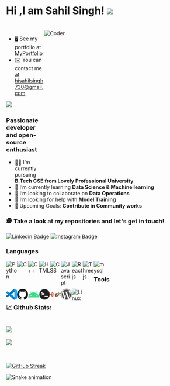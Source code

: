 
# Hi ,I am Sahil Singh! <img src="https://raw.githubusercontent.com/debdutgoswami/debdutgoswami/master/assets/gifs/Hi.gif" width="30px">
<br>
<img align="right" alt="Coder" width="400px" height="400px" src="https://user-images.githubusercontent.com/74038190/229223263-cf2e4b07-2615-4f87-9c38-e37600f8381a.gif" />

* 🖥️  See my portfolio at [MyPortfolio](http://sahil-portfolio-five.vercel.app/)
* ✉️  You can contact me at [hisahilsingh730@gmail.com](mailto:hisahilsingh730@gmail.com)

![](https://komarev.com/ghpvc/?username=sahilsingh12221802&color=blue)<br>

### Passionate developer and open-source enthusiast<br>

- 👨‍🏭 I’m currently pursuing **B.Tech CSE from Lovely Professional University** <br>
- 🏫 I’m currently learning **Data Science & Machine learning** <br>
- 🙌 I’m looking to collaborate on **Data Operations** <br>
- 🤔 I’m looking for help with **Model Training**<br>
- 🥅 Upcoming Goals: **Contribute in Community works** <br>



### 🕵 Take a look at my repositories and let's get in touch!<br>


[![Linkedin Badge](https://img.shields.io/badge/-sahilsingh858-blue?style=flat-square&logo=Linkedin&logoColor=white&link=https://www.linkedin.com/in/sahilsingh858/)](https://www.linkedin.com/in/sahilsingh858/) 
[![Instagram Badge](https://img.shields.io/badge/-@s._.a._.h._.i._.l-E4405F?style=flat-square&logo=instagram&logoColor=white&link=https://www.instagram.com/s._.a._.h._.i._.l)](https://www.instagram.com/s._.a._.h._.i._.l) 
### Languages
<img align="left" alt="Python" width="30px" src="https://upload.wikimedia.org/wikipedia/commons/thumb/c/c3/Python-logo-notext.svg/800px-Python-logo-notext.svg.png" />
<img align="left" alt="C" width="30px" src="https://upload.wikimedia.org/wikipedia/commons/1/18/C_Programming_Language.svg" />
<img align="left" alt="C++" width="30px" src="https://upload.wikimedia.org/wikipedia/commons/thumb/1/18/ISO_C%2B%2B_Logo.svg/1200px-ISO_C%2B%2B_Logo.svg.png" />
<img align="left" alt="HTML" width="30px" src="https://upload.wikimedia.org/wikipedia/commons/thumb/6/61/HTML5_logo_and_wordmark.svg/1200px-HTML5_logo_and_wordmark.svg.png" />
<img align="left" alt="CSS" width="30px" src="https://upload.wikimedia.org/wikipedia/commons/thumb/d/d5/CSS3_logo_and_wordmark.svg/1200px-CSS3_logo_and_wordmark.svg.png" />
<img align="left" alt="Javascript" width="30px" src="https://upload.wikimedia.org/wikipedia/commons/thumb/b/ba/Javascript_badge.svg/1200px-Javascript_badge.svg.png" />
<img align="left" alt="Reactjs" width="30px" src="https://cdn.jsdelivr.net/gh/devicons/devicon/icons/react/react-original.svg" />
<img align="left" alt="Threejs" width="30px" src="https://cdn.jsdelivr.net/gh/devicons/devicon/icons/threejs/threejs-original.svg" />
<img align="left" alt="mysql" width="30px" src="https://cdn.jsdelivr.net/gh/devicons/devicon/icons/mysql/mysql-original.svg" /> <br>

### Tools
<img align="left" alt="Visual Studio Code" width="30px" src="https://raw.githubusercontent.com/github/explore/80688e429a7d4ef2fca1e82350fe8e3517d3494d/topics/visual-studio-code/visual-studio-code.png" />
<img align="left" alt="GitHub" width="30px" src="https://raw.githubusercontent.com/github/explore/78df643247d429f6cc873026c0622819ad797942/topics/github/github.png" />
<img align="left" alt="Android" width="30px" src="https://raw.githubusercontent.com/github/explore/80688e429a7d4ef2fca1e82350fe8e3517d3494d/topics/android/android.png" />
<img align="left" alt="Terminal" width="30px" src="https://raw.githubusercontent.com/github/explore/80688e429a7d4ef2fca1e82350fe8e3517d3494d/topics/terminal/terminal.png" />
<img align="left" alt="Terminal" width="30px" src="https://raw.githubusercontent.com/github/explore/80688e429a7d4ef2fca1e82350fe8e3517d3494d/topics/git/git.png" />
<img align="left" alt="Wordpress" width="30px" src="https://raw.githubusercontent.com/github/explore/80688e429a7d4ef2fca1e82350fe8e3517d3494d/topics/wordpress/wordpress.png" />
<img align="left" alt="Linux" width="30px" src="https://cdn.jsdelivr.net/gh/devicons/devicon/icons/linux/linux-original.svg" /><br>

### 📈 Github Stats:


<br>
<a href="https://github.com/sahilsingh12221802">
<img align="center" src="https://github-readme-stats.vercel.app/api?username=sahilsingh12221802&show_icons=true&include_all_commits=true&theme=midnight-purple&count_private=true">
</a>
<br><br>
<a href="https://github.com/remcohalman/github-readme-stats">
<img align="center" src="https://github-readme-stats.anuraghazra1.vercel.app/api/top-langs/?username=sahilsingh12221802&layout=compact&theme=blue-green" />
</a>
<br>
<br><br>

[![GitHub Streak](https://github-readme-streak-stats.herokuapp.com/?user=sahilsingh12221802)](https://git.io/streak-stats)

<img src="https://raw.githubusercontent.com/sahilsingh12221802/sahilsingh12221802/output/snake.svg" alt="Snake animation" />


